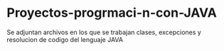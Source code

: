 # Proyectos-progrmaci-n-con-JAVA
Se adjuntan archivos en los que se trabajan clases, excepciones y resolucion de codigo del lenguaje JAVA
